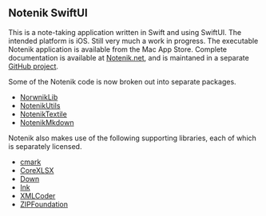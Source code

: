 Notenik SwiftUI
---------------

This is a note-taking application written in Swift and using SwiftUI. The intended platform is iOS. Still very much a work in progress. The executable Notenik application is available from the Mac App Store. Complete documentation is available at [Notenik.net](https://notenik.net), and is maintaned in a separate [GitHub project](https://github.com/hbowie/notenik-project). 

Some of the Notenik code is now broken out into separate packages. 

* [NorwnikLib](https://github.com/hbowie/NotenikLib)
* [NotenikUtils](https://github.com/hbowie/NotenikUtils)
* [NotenikTextile](https://github.com/hbowie/NotenikTextile)
* [NotenikMkdown](https://github.com/hbowie/NotenikMkdown)

Notenik also makes use of the following supporting libraries, each of which is separately licensed. 

* [cmark](https://github.com/commonmark/cmark)
* [CoreXLSX](https://github.com/MaxDesiatov/CoreXLSX)
* [Down](https://github.com/iwasrobbed/Down)
* [Ink](https://github.com/JohnSundell/Ink)
* [XMLCoder](https://github.com/MaxDesiatov/XMLCoder)
* [ZIPFoundation](https://github.com/weichsel/ZIPFoundation)
